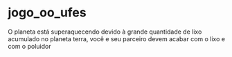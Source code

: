 # jogo_oo_ufes

O planeta está superaquecendo devido à grande quantidade de lixo acumulado no planeta terra, você e seu parceiro devem 
acabar com o lixo e com o poluidor